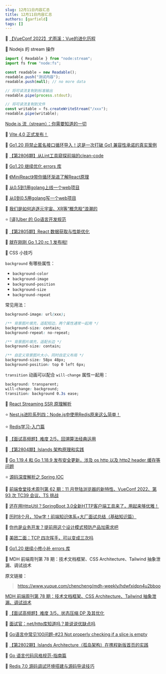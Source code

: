 ```yaml
---
slug: 12月11日内容汇总
title: 12月11日内容汇总
authors: [garfield]
tags: []
---
```


📒 [【VueConf 2022】尤雨溪：Vue的进化历程](https://juejin.cn/post/7175444694917185591)

📒 Nodejs 的 stream 操作

```ts
import { Readable } from "node:stream";
import fs from "node:fs";

const readable = new Readable();
readable.push("测试内容");
readable.push(null); // no more data

// 将可读流复制到标准输出
readable.pipe(process.stdout);

// 将可读流复制到文件
const writable = fs.createWriteStream("/xxx");
readable.pipe(writable);
```

[Node.js 流（stream）：你需要知道的一切](https://zhuanlan.zhihu.com/p/36728655)

📒 [Vite 4.0 正式发布！](https://mp.weixin.qq.com/s/0zDIPKUqPslj1EvowDXigA)

📒 [Go1.20 将禁止匿名接口循环导入！这是一次打破 Go1 兼容性承诺的真实案例](https://mp.weixin.qq.com/s/1d4XUoW5e45jYeEJEWoXeQ)

📒 [【第2806期】从Lint工具窥探前端的clean-code](https://mp.weixin.qq.com/s/8JwAlMU6DUWTxzFYKxTH3A)

📒 [Go1.20 继续优化 errors 库](https://mp.weixin.qq.com/s/w5guASrl7G6yl09HkPd5LQ)

📒 [《MiniReact》带你循环渐进了解React原理](https://juejin.cn/post/7145703734230646792)

📒 [从0.5到1用golang上线一个web项目](https://mp.weixin.qq.com/s/iemuo3gR4yU17ymSwTnoGQ)

📒 [从0到0.5用golang写一个web项目](https://mp.weixin.qq.com/s/abxUanLzPnU8PxFqN6IjjQ)

📒 [我们是如何追逐元宇宙、XR等“概念股”浪潮的](https://mp.weixin.qq.com/s/Q9VNdOXGlsA4OXRUc5_-xw)

⭐️ [\[译\]Uber 的 Go语言开发规范](https://mp.weixin.qq.com/s/UQwOJVqm5gnQPMgSE3MW9w)

📒 [【第2805期】React 数据获取与性能优化](https://mp.weixin.qq.com/s/vufI24NCasCT32UQG3A_UQ)

📒 [就在刚刚 Go 1.20 rc 1 发布啦!](https://mp.weixin.qq.com/s/6UPhAlu-IklPW3SKJCEurA)

📒 CSS 小技巧

`background` 有哪些属性：

- `background-color`
- `background-image`
- `background-position`
- `background-size`
- `background-repeat`

常见用法：

```css
background-image: url(xxx);

/** 背景图片填充，适配短边，两个属性通常一起用 */
background-size: contain;
background-repeat: no-repeat;

/** 背景图片填充，适配长边 */
background-size: contain;

/** 自定义背景图片大小，同时自定义布局 */
background-size: 58px 48px;
background-position: top 0 left 6px;
```

`transition` 动画可以配合 `will-change` 属性一起用：

```css
background: transparent;
will-change: background;
transition: background 0.3s ease;
```

📒 [React Streaming SSR 原理解析](https://mp.weixin.qq.com/s/GVts2QW3H_aTrB9anGwl5g)

⭐️ [Nest.js进阶系列四：Node.js中使用Redis原来这么简单！](https://mp.weixin.qq.com/s/yKm_U9Veh_1twIoXzM8Prw)

⭐️ [Redis学习-入门篇](https://mp.weixin.qq.com/s/TmCtsbhjexZNCdvUSXdNCw)

📒 [【面试高频题】难度 2/5，回溯算法经典运用](https://mp.weixin.qq.com/s/c9i2dhBf6P_zrhGF2FUpzA)

📒 [【第2804期】Islands 架构原理和实践](https://mp.weixin.qq.com/s/hLDtOz2AEbLCdRVBHkb3MQ)

📒 [Go 1.19.4 和 Go 1.18.9 发布安全更新，涉及 os http 以及 http2 header 缓存等问题](https://mp.weixin.qq.com/s/XzI4eXkj2xH_XxRAt2QISw)

⭐️ [源码深度解析之 Spring IOC](https://mp.weixin.qq.com/s/29xlEK2N_Wptl4TBMg1ZPQ)

📒 [前端食堂技术周刊第 62 期：11 月登陆浏览器的新特性、VueConf 2022、第 93 次 TC39 会议、TS 挑战](https://juejin.cn/post/7174027619984867341)

📒 [还在用HttpUtil？SpringBoot 3.0全新HTTP客户端工具来了，用起来够优雅！](https://mp.weixin.qq.com/s/SG9sNmMu9acB1xTODkG00Q)

📒 [历时8个月，10w字！前端知识体系+大厂面试总结（基础知识篇）](https://mp.weixin.qq.com/s/yvDkQUQtI-6BvlylC1Q7Ig)

📒 [你也是业务开发？提前用这个设计模式预防产品加需求吧](https://mp.weixin.qq.com/s/zCh12E10JM24EGTyFS7hPQ)

📒 [美团二面：TCP 四次挥手，可以变成三次吗](https://mp.weixin.qq.com/s/JDquIbunGuFHIgo2Clp3iw)

📒 [Go1.20 继续小修小补 errors 库](https://mp.weixin.qq.com/s/gfUM4EjE1av_YBeUBFyKtA)

📒 MDH 前端周刊第 78 期：技术文档框架、CSS Architecture、Tailwind 抽象泄漏、调试战术

原文链接：

> https://www.yuque.com/chencheng/mdh-weekly/hdwfxidpn4u2bboo

[MDH 前端周刊第 78 期：技术文档框架、CSS Architecture、Tailwind 抽象泄漏、调试战术](https://mp.weixin.qq.com/s/iPbUVSWIyfz1o1aISua9sg)

📒 [【面试高频题】难度 3/5，状态压缩 DP 及其优化](https://mp.weixin.qq.com/s/ZUe4t589ECmYpipph38nuw)

📒 [面试官：net/http库知道吗？能说说优缺点吗](https://mp.weixin.qq.com/s/IelVDnMzGtT5y7hGSb_OxA)

📒 [Go语言中常见100问题-#23 Not properly checking if a slice is empty](https://mp.weixin.qq.com/s/WsFGv9tcdRLP9K-NQSqimA)

📒 [【第2802期】Islands Architecture（孤岛架构）在携程新版首页的实践](https://mp.weixin.qq.com/s/AR4schTcEkc0lOObZA-jRQ)

📒 [Go 语言代码风格规范-指南篇](https://mp.weixin.qq.com/s/rOtR8FfMpfBZrIkyRrNsfQ)

📒 [Redis 7.0 源码调试环境搭建与源码导读技巧](https://mp.weixin.qq.com/s/pXqtEiRWt1nou7T2AueHtw)
